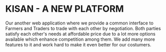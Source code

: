 # KISAN - A NEW PLATFORM
Our another web application where we provide a common interface to Farmers and Traders to trade with each other by negotiation. Both parties satisfy each other's needs at affordable price due to a lot more options available which enhance competition among them. 
         We add many more features to it and work hard to make it even better for our costumers. 

